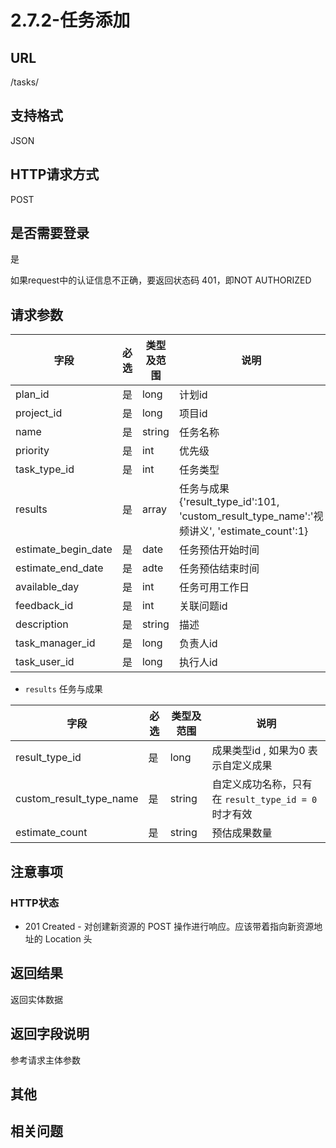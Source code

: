 # 2.7.2-任务添加

## URL

/tasks/

## 支持格式

JSON

## HTTP请求方式

POST

## 是否需要登录

是

如果request中的认证信息不正确，要返回状态码 401，即NOT AUTHORIZED

## 请求参数

字段 | 必选 | 类型及范围 | 说明
----|------|----------|-------------
plan_id             |   是   | long    | 计划id
project_id          |   是   | long    | 项目id
name                |   是   | string  | 任务名称
priority            |   是   | int     | 优先级
task_type_id        |   是   | int     | 任务类型
results             |   是   | array   | 任务与成果 {'result_type_id':101, 'custom_result_type_name':'视频讲义', 'estimate_count':1}
estimate_begin_date |   是   | date    | 任务预估开始时间
estimate_end_date   |   是   | adte    | 任务预估结束时间
available_day       |   是   | int     | 任务可用工作日
feedback_id         |   是   | int     | 关联问题id
description         |   是   | string  | 描述
task_manager_id     |   是   | long    | 负责人id
task_user_id        |   是   | long    | 执行人id

- `results` 任务与成果

字段 | 必选 | 类型及范围 | 说明
----|------|----------|-------------
result_type_id           |   是   | long    | 成果类型id , 如果为0 表示自定义成果
custom_result_type_name  |   是   | string  | 自定义成功名称，只有在 `result_type_id = 0` 时才有效
estimate_count           |   是   | string  | 预估成果数量

## 注意事项

### HTTP状态

- 201 Created - 对创建新资源的 POST 操作进行响应。应该带着指向新资源地址的 Location 头

## 返回结果

返回实体数据

## 返回字段说明

参考请求主体参数

## 其他

## 相关问题
